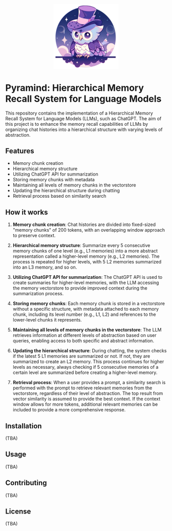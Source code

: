 <p align="center">
  <img src=".well-known/logo.png" alt="Pira" width="40%" />
</p>

# Pyramind: Hierarchical Memory Recall System for Language Models

This repository contains the implementation of a Hierarchical Memory Recall System for Language Models (LLMs), such as ChatGPT. The aim of this project is to enhance the memory recall capabilities of LLMs by organizing chat histories into a hierarchical structure with varying levels of abstraction.

## Features

- Memory chunk creation
- Hierarchical memory structure
- Utilizing ChatGPT API for summarization
- Storing memory chunks with metadata
- Maintaining all levels of memory chunks in the vectorstore
- Updating the hierarchical structure during chatting
- Retrieval process based on similarity search

## How it works

1. **Memory chunk creation**: Chat histories are divided into fixed-sized "memory chunks" of 200 tokens, with an overlapping window approach to preserve context.

2. **Hierarchical memory structure**: Summarize every 5 consecutive memory chunks of one level (e.g., L1 memories) into a more abstract representation called a higher-level memory (e.g., L2 memories). The process is repeated for higher levels, with 5 L2 memories summarized into an L3 memory, and so on.

3. **Utilizing ChatGPT API for summarization**: The ChatGPT API is used to create summaries for higher-level memories, with the LLM accessing the memory vectorstore to provide improved context during the summarization process.

4. **Storing memory chunks**: Each memory chunk is stored in a vectorstore without a specific structure, with metadata attached to each memory chunk, including its level number (e.g., L1, L2) and references to the lower-level chunks it represents.

5. **Maintaining all levels of memory chunks in the vectorstore**: The LLM retrieves information at different levels of abstraction based on user queries, enabling access to both specific and abstract information.

6. **Updating the hierarchical structure**: During chatting, the system checks if the latest 5 L1 memories are summarized or not. If not, they are summarized to create an L2 memory. This process continues for higher levels as necessary, always checking if 5 consecutive memories of a certain level are summarized before creating a higher-level memory.

7. **Retrieval process**: When a user provides a prompt, a similarity search is performed with the prompt to retrieve relevant memories from the vectorstore, regardless of their level of abstraction. The top result from vector similarity is assumed to provide the best context. If the context window allows for more tokens, additional relevant memories can be included to provide a more comprehensive response.

## Installation

(TBA)

## Usage

(TBA)

## Contributing

(TBA)

## License

(TBA)

